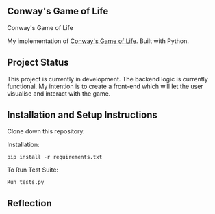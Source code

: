 ## Conway's Game of Life

Conway's Game of Life

My implementation of [Conway's Game of Life](https://en.wikipedia.org/wiki/Conway%27s_Game_of_Life). Built with Python.

## Project Status

This project is currently in development. The backend logic is currently functional. My intention is to create a front-end which will let the user visualise and interact with the game.

## Installation and Setup Instructions

Clone down this repository.

Installation:

`pip install -r requirements.txt`

To Run Test Suite:

`Run tests.py`

## Reflection
